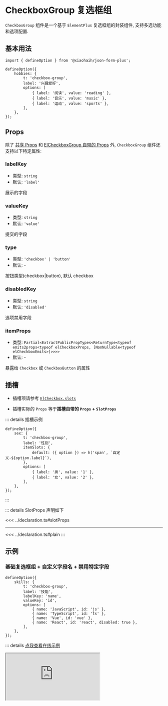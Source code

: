 # CheckboxGroup 复选框组

`CheckboxGroup` 组件是一个基于 `ElementPlus` 复选框组的封装组件, 支持多选功能和选项配置.

## 基本用法

```tsx
import { defineOption } from '@xiaohaih/json-form-plus';

defineOption({
    hobbies: {
        t: 'checkbox-group',
        label: '兴趣爱好',
        options: [
            { label: '阅读', value: 'reading' },
            { label: '音乐', value: 'music' },
            { label: '运动', value: 'sports' },
        ],
    },
});
```

## Props

除了 [共享 Props](../shares/share-props.md) 和 [ElCheckboxGroup 自带的 Props](https://element-plus.org/zh-CN/component/checkbox.html#checkboxgroup-attributes) 外, `CheckboxGroup` 组件还支持以下特定属性:

### labelKey

- 类型: `string`
- 默认: `'label'`

展示的字段

### valueKey

- 类型: `string`
- 默认: `'value'`

提交的字段

### type

- 类型: `'checkbox' | 'button'`
- 默认: -

按钮类型(checkbox|button), 默认 checkbox

### disabledKey

- 类型: `string`
- 默认: `'disabled'`

选项禁用字段

### itemProps

- 类型: `Partial<ExtractPublicPropTypes<ReturnType<typeof emits2props<typeof elCheckboxProps, [NonNullable<typeof elCheckboxEmits>]>>>>`
- 默认: -

暴露给 `Checkbox` 或 `CheckboxButton` 的属性

## 插槽

- 插槽项请参考 [`ElCheckbox.slots`](https://element-plus.org/zh-CN/component/checkbox.html#checkbox-slots)

- 插槽实际的 `Props` 等于**插槽自带的 `Props` + `SlotProps`**

::: details 插槽示例

```tsx
defineOption({
    sex: {
        t: 'checkbox-group',
        label: '性别',
        itemSlots: {
            default: ({ option }) => h('span', `自定义-${option.label}`),
        },
        options: [
            { label: '男', value: '1' },
            { label: '女', value: '2' },
        ],
    },
});
```

:::

::: details SlotProps 声明如下

<<< ../declaration.ts#slotProps

---

<<< ../declaration.ts#plain
:::

## 示例

<script setup>
import Iframe from '../../vue-components/iframe.vue';
</script>

### 基础复选框组 + 自定义字段名 + 禁用特定字段

```tsx
defineOption({
    skills: {
        t: 'checkbox-group',
        label: '技能',
        labelKey: 'name',
        valueKey: 'id',
        options: [
            { name: 'JavaScript', id: 'js' },
            { name: 'TypeScript', id: 'ts' },
            { name: 'Vue', id: 'vue' },
            { name: 'React', id: 'react', disabled: true },
        ],
    },
});
```

::: details [点我查看在线示例](https://code.juejin.cn/pen/7543910791801077806)

<Iframe src="https://code.juejin.cn/pen/7543910791801077806" />
:::

### 按钮样式 + 校验

```tsx
defineOption({
    colors: {
        t: 'checkbox-group',
        label: '颜色',
        type: 'button',
        options: [
            { label: '红色', value: 'red' },
            { label: '绿色', value: 'green' },
            { label: '蓝色', value: 'blue' },
        ],
        rules: [
            { required: true, message: '不能为空' },
            { validator(rule, value, cb) {
                if (!value) return cb([]);
                cb(value.includes('green') ? [] : ['绿色是必不可少的']);
            } },
        ],
    },
});
```

::: details [点我查看在线示例](https://code.juejin.cn/pen/7543915945897050164)

<Iframe src="https://code.juejin.cn/pen/7543915945897050164" />
:::

### 远程数据

```tsx
defineOption({
    tags: {
        t: 'checkbox-group',
        label: '标签',
        async getOptions(callback) {
            const tags = await fetchTags();
            callback(tags);
        },
    },
});
```

## 注意事项

1. 支持 `ElFormItem` 组件所有的 `Props`
2. 支持 `ElCheckboxGroup` 组件所有的 `Props`
3. 选项对象需要包含 `label` 和 `value` 字段, 可通过 `labelKey` 和 `valueKey` 自定义字段名
4. 设置 `type: 'button'` 可以显示为按钮样式
5. 可以通过 `disabled` 字段禁用特定选项

::: info tips: 当 `ElFormItem` 组件与 `ElCheckboxGroup` 组件的 `Props` 冲突时

- 可通过 `formItemProps` 将属性传递给 `ElFormItem`

- 可通过 `staticProps` 将属性传递给 `ElCheckboxGroup`

:::
